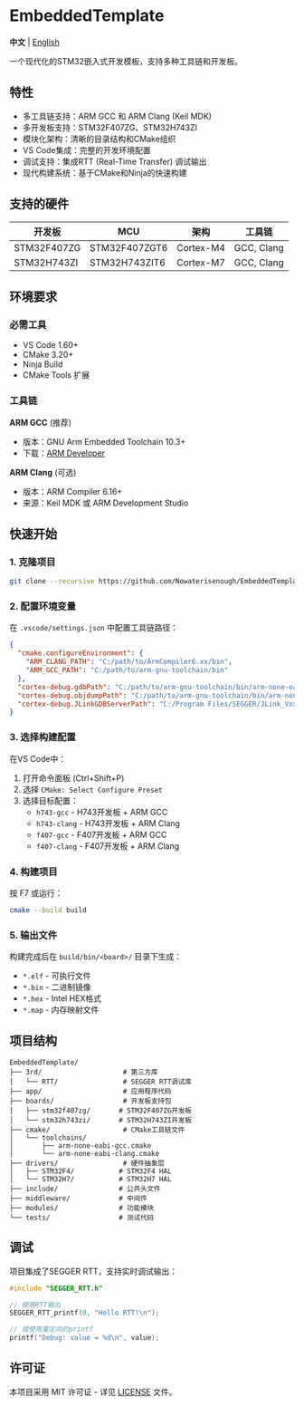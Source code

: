 # EmbeddedTemplate

**中文** | [English](README_EN.md)

一个现代化的STM32嵌入式开发模板，支持多种工具链和开发板。

## 特性

- 多工具链支持：ARM GCC 和 ARM Clang (Keil MDK)
- 多开发板支持：STM32F407ZG、STM32H743ZI 
- 模块化架构：清晰的目录结构和CMake组织
- VS Code集成：完整的开发环境配置
- 调试支持：集成RTT (Real-Time Transfer) 调试输出
- 现代构建系统：基于CMake和Ninja的快速构建

## 支持的硬件

| 开发板 | MCU | 架构 | 工具链 |
|--------|-----|------|--------|
| STM32F407ZG | STM32F407ZGT6 | Cortex-M4 | GCC, Clang |
| STM32H743ZI | STM32H743ZIT6 | Cortex-M7 | GCC, Clang |

## 环境要求

### 必需工具
- VS Code 1.60+
- CMake 3.20+
- Ninja Build
- CMake Tools 扩展

### 工具链
**ARM GCC** (推荐)
- 版本：GNU Arm Embedded Toolchain 10.3+
- 下载：[ARM Developer](https://developer.arm.com/tools-and-software/open-source-software/developer-tools/gnu-toolchain/gnu-rm)

**ARM Clang** (可选)
- 版本：ARM Compiler 6.16+
- 来源：Keil MDK 或 ARM Development Studio

## 快速开始

### 1. 克隆项目
```bash
git clone --recursive https://github.com/Nowaterisenough/EmbeddedTemplate.git
```

### 2. 配置环境变量
在 `.vscode/settings.json` 中配置工具链路径：

```json
{
  "cmake.configureEnvironment": {
    "ARM_CLANG_PATH": "C:/path/to/ArmCompiler6.xx/bin",
    "ARM_GCC_PATH": "C:/path/to/arm-gnu-toolchain/bin"
  },
  "cortex-debug.gdbPath": "C:/path/to/arm-gnu-toolchain/bin/arm-none-eabi-gdb.exe",
  "cortex-debug.objdumpPath": "C:/path/to/arm-gnu-toolchain/bin/arm-none-eabi-objdump.exe",
  "cortex-debug.JLinkGDBServerPath": "C:/Program Files/SEGGER/JLink_Vxxx/JLinkGDBServerCL.exe"
}
```

### 3. 选择构建配置
在VS Code中：
1. 打开命令面板 (Ctrl+Shift+P)
2. 选择 `CMake: Select Configure Preset`
3. 选择目标配置：
   - `h743-gcc` - H743开发板 + ARM GCC
   - `h743-clang` - H743开发板 + ARM Clang
   - `f407-gcc` - F407开发板 + ARM GCC
   - `f407-clang` - F407开发板 + ARM Clang

### 4. 构建项目
按 F7 或运行：
```bash
cmake --build build
```

### 5. 输出文件
构建完成后在 `build/bin/<board>/` 目录下生成：
- `*.elf` - 可执行文件
- `*.bin` - 二进制镜像
- `*.hex` - Intel HEX格式
- `*.map` - 内存映射文件

## 项目结构

```
EmbeddedTemplate/
├── 3rd/                    # 第三方库
│   └── RTT/                # SEGGER RTT调试库
├── app/                    # 应用程序代码
├── boards/                 # 开发板支持包
│   ├── stm32f407zg/       # STM32F407ZG开发板
│   └── stm32h743zi/       # STM32H743ZI开发板
├── cmake/                  # CMake工具链文件
│   └── toolchains/
│       ├── arm-none-eabi-gcc.cmake
│       └── arm-none-eabi-clang.cmake
├── drivers/                # 硬件抽象层
│   ├── STM32F4/           # STM32F4 HAL
│   └── STM32H7/           # STM32H7 HAL
├── include/               # 公共头文件
├── middleware/            # 中间件
├── modules/               # 功能模块
└── tests/                 # 测试代码
```

## 调试

项目集成了SEGGER RTT，支持实时调试输出：

```c
#include "SEGGER_RTT.h"

// 使用RTT输出
SEGGER_RTT_printf(0, "Hello RTT!\n");

// 或使用重定向的printf
printf("Debug: value = %d\n", value);
```

## 许可证

本项目采用 MIT 许可证 - 详见 [LICENSE](LICENSE) 文件。
